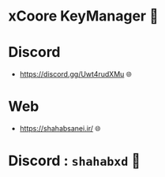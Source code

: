 # xCoore KeyManager 💙

# Discord

- https://discord.gg/Uwt4rudXMu 🌐

# Web

- https://shahabsanei.ir/ 🌐

# Discord : `shahabxd` 💙
